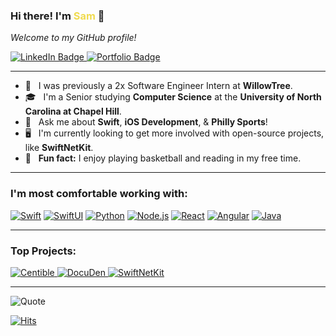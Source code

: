 <h3>Hi there! I'm <span style="color:#f0db4f;">Sam</span> 👋</h3>
<p><i>Welcome to my GitHub profile!</i></p>

<a href="https://www.linkedin.com/in/s-gilmore/">
  <img src="https://img.shields.io/badge/-Sam_Gilmore-blue?style=for-the-badge&logo=Linkedin&logoColor=white" alt="LinkedIn Badge">
</a>
<a href="https://www.samgilmore.dev">
  <img src="https://img.shields.io/badge/-samgilmore.dev-green?style=for-the-badge&logo=appveyor" alt="Portfolio Badge">
</a>

---

- 🌱&nbsp;&nbsp;&nbsp;I was previously a 2x Software Engineer Intern at **WillowTree**.
- 🎓&nbsp;&nbsp;&nbsp;I'm a Senior studying **Computer Science** at the **University of North Carolina at Chapel Hill**.
- 💬&nbsp;&nbsp;&nbsp;Ask me about **Swift**, **iOS Development**, & **Philly Sports**!
- 🖥️&nbsp;&nbsp;&nbsp;I'm currently looking to get more involved with open-source projects, like **SwiftNetKit**.
- 🏀&nbsp;&nbsp;&nbsp;**Fun fact:** I enjoy playing basketball and reading in my free time.

---

### I'm most comfortable working with:

[![Swift](https://img.shields.io/badge/-Swift-FA7343?style=for-the-badge&logo=swift&logoColor=white)](https://developer.apple.com/swift/)
[![SwiftUI](https://img.shields.io/badge/-SwiftUI-000000?style=for-the-badge&logo=swift&logoColor=white)](https://developer.apple.com/xcode/swiftui/)
[![Python](https://img.shields.io/badge/-Python-3776AB?style=for-the-badge&logo=python&logoColor=white)](https://www.python.org/)
[![Node.js](https://img.shields.io/badge/-Node.js-339933?style=for-the-badge&logo=node.js&logoColor=white)](https://nodejs.org/)
[![React](https://img.shields.io/badge/-React-61DAFB?style=for-the-badge&logo=react&logoColor=black)](https://reactjs.org/)
[![Angular](https://img.shields.io/badge/-Angular-DD0031?style=for-the-badge&logo=angular&logoColor=white)](https://angular.io/)
[![Java](https://img.shields.io/badge/-Java-ED8B00?style=for-the-badge&logo=openjdk&logoColor=white)](https://www.java.com/)

---

### Top Projects:

<a href="https://apps.apple.com/us/app/centible/id6443507950">
  <img src="https://img.shields.io/badge/-Centible-blue?style=for-the-badge&logo=apple&logoColor=white" alt="Centible">
</a>
<a href="https://apps.apple.com/us/app/docuden/id6615082889">
  <img src="https://img.shields.io/badge/-DocuDen-red?style=for-the-badge&logo=apple&logoColor=white" alt="DocuDen">
</a>
<a href="https://github.com/samgilmore/SwiftNetKit">
  <img src="https://img.shields.io/badge/-SwiftNetKit-orange?style=for-the-badge&logo=swift&logoColor=white" alt="SwiftNetKit">
</a>

---

<img src="https://quotes-github-readme.vercel.app/api?type=horizontal&theme=radical" alt="Quote">

[![Hits](https://hits.seeyoufarm.com/api/count/incr/badge.svg?url=https%3A%2F%2Fgithub.com%2Fsamgilmore&count_bg=%23163A8E&title_bg=%23191919&icon=&icon_color=%23E7E7E7&title=Profile+Views&edge_flat=false)](https://hits.seeyoufarm.com)
